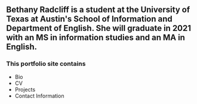 ## Bethany Radcliff is a student at the University of Texas at Austin's School of Information and Department of English. She will graduate in 2021 with an MS in information studies and an MA in English.

### This portfolio site contains

* Bio
* CV
* Projects
* Contact Information

